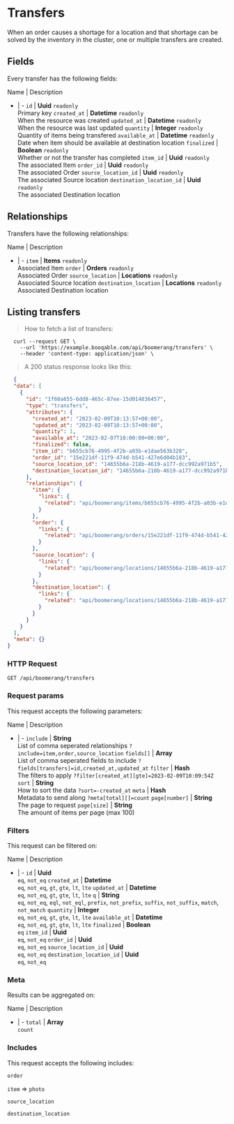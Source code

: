# Transfers

When an order causes a shortage for a location and that shortage can be solved by the inventory in the cluster, one or multiple transfers are created.

## Fields
Every transfer has the following fields:

Name | Description
- | -
`id` | **Uuid** `readonly`<br>Primary key
`created_at` | **Datetime** `readonly`<br>When the resource was created
`updated_at` | **Datetime** `readonly`<br>When the resource was last updated
`quantity` | **Integer** `readonly`<br>Quantity of items being transfered
`available_at` | **Datetime** `readonly`<br>Date when item should be available at destination location
`finalized` | **Boolean** `readonly`<br>Whether or not the transfer has completed
`item_id` | **Uuid** `readonly`<br>The associated Item
`order_id` | **Uuid** `readonly`<br>The associated Order
`source_location_id` | **Uuid** `readonly`<br>The associated Source location
`destination_location_id` | **Uuid** `readonly`<br>The associated Destination location


## Relationships
Transfers have the following relationships:

Name | Description
- | -
`item` | **Items** `readonly`<br>Associated Item
`order` | **Orders** `readonly`<br>Associated Order
`source_location` | **Locations** `readonly`<br>Associated Source location
`destination_location` | **Locations** `readonly`<br>Associated Destination location


## Listing transfers



> How to fetch a list of transfers:

```shell
  curl --request GET \
    --url 'https://example.booqable.com/api/boomerang/transfers' \
    --header 'content-type: application/json' \
```

> A 200 status response looks like this:

```json
  {
  "data": [
    {
      "id": "1f60a655-6dd8-465c-87ee-15d014836457",
      "type": "transfers",
      "attributes": {
        "created_at": "2023-02-09T10:13:57+00:00",
        "updated_at": "2023-02-09T10:13:57+00:00",
        "quantity": 1,
        "available_at": "2023-02-07T10:00:00+00:00",
        "finalized": false,
        "item_id": "b655cb76-4995-4f2b-a03b-e1dae563b328",
        "order_id": "15e221df-11f9-474d-b541-427e6d04b183",
        "source_location_id": "14655b6a-218b-4619-a177-dcc992a971b5",
        "destination_location_id": "14655b6a-218b-4619-a177-dcc992a971b5"
      },
      "relationships": {
        "item": {
          "links": {
            "related": "api/boomerang/items/b655cb76-4995-4f2b-a03b-e1dae563b328"
          }
        },
        "order": {
          "links": {
            "related": "api/boomerang/orders/15e221df-11f9-474d-b541-427e6d04b183"
          }
        },
        "source_location": {
          "links": {
            "related": "api/boomerang/locations/14655b6a-218b-4619-a177-dcc992a971b5"
          }
        },
        "destination_location": {
          "links": {
            "related": "api/boomerang/locations/14655b6a-218b-4619-a177-dcc992a971b5"
          }
        }
      }
    }
  ],
  "meta": {}
}
```

### HTTP Request

`GET /api/boomerang/transfers`

### Request params

This request accepts the following parameters:

Name | Description
- | -
`include` | **String** <br>List of comma seperated relationships `?include=item,order,source_location`
`fields[]` | **Array** <br>List of comma seperated fields to include `?fields[transfers]=id,created_at,updated_at`
`filter` | **Hash** <br>The filters to apply `?filter[created_at][gte]=2023-02-09T10:09:54Z`
`sort` | **String** <br>How to sort the data `?sort=-created_at`
`meta` | **Hash** <br>Metadata to send along `?meta[total][]=count`
`page[number]` | **String** <br>The page to request
`page[size]` | **String** <br>The amount of items per page (max 100)


### Filters

This request can be filtered on:

Name | Description
- | -
`id` | **Uuid** <br>`eq`, `not_eq`
`created_at` | **Datetime** <br>`eq`, `not_eq`, `gt`, `gte`, `lt`, `lte`
`updated_at` | **Datetime** <br>`eq`, `not_eq`, `gt`, `gte`, `lt`, `lte`
`q` | **String** <br>`eq`, `not_eq`, `eql`, `not_eql`, `prefix`, `not_prefix`, `suffix`, `not_suffix`, `match`, `not_match`
`quantity` | **Integer** <br>`eq`, `not_eq`, `gt`, `gte`, `lt`, `lte`
`available_at` | **Datetime** <br>`eq`, `not_eq`, `gt`, `gte`, `lt`, `lte`
`finalized` | **Boolean** <br>`eq`
`item_id` | **Uuid** <br>`eq`, `not_eq`
`order_id` | **Uuid** <br>`eq`, `not_eq`
`source_location_id` | **Uuid** <br>`eq`, `not_eq`
`destination_location_id` | **Uuid** <br>`eq`, `not_eq`


### Meta

Results can be aggregated on:

Name | Description
- | -
`total` | **Array** <br>`count`


### Includes

This request accepts the following includes:

`order`


`item` => 
`photo`




`source_location`


`destination_location`





